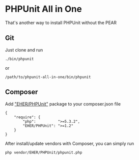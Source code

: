 # PHPUnit All in One

That's another way to install PHPUnit without the PEAR

## Git 

Just clone and run

	./bin/phpunit

or

	/path/to/phpunit-all-in-one/bin/phpunit


## Composer

Add ["EHER/PHPUnit"](http://packagist.org/packages/EHER/PHPUnit) package to your composer.json file

    {
        "require": {
            "php":          ">=5.3.2",
            "EHER/PHPUnit": ">=1.2"
        }
    }

After install/update vendors with Composer, you can simply run

    php vendor/EHER/PHPUnit/phpunit.php


